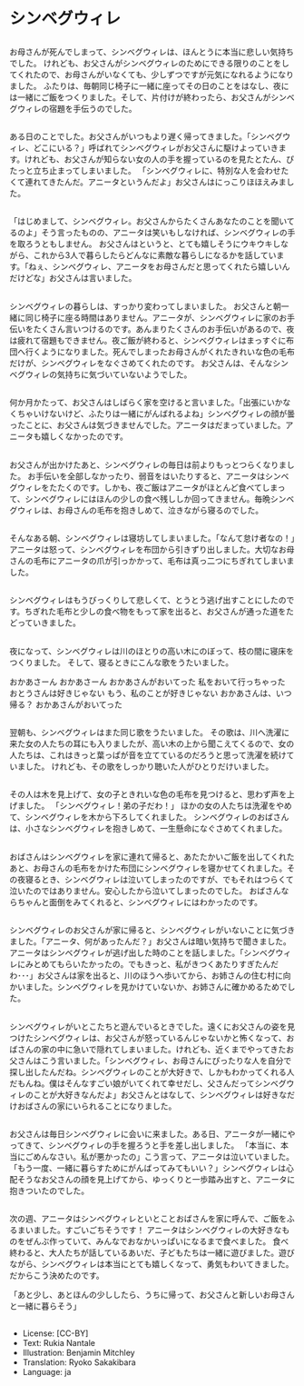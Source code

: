 # シンベグウィレ

##
お母さんが死んでしまって、シンベグウィレは、ほんとうに本当に悲しい気持ちでした。
けれども、お父さんがシンベグウィレのためにできる限りのことをしてくれたので、お母さんがいなくても、少しずつですが元気になれるようになりました。
ふたりは、毎朝同じ椅子に一緒に座ってその日のことをはなし、夜には一緒にご飯をつくりました。そして、片付けが終わったら、お父さんがシンベグウィレの宿題を手伝うのでした。

##
ある日のことでした。お父さんがいつもより遅く帰ってきました。「シンベグウィレ、どこにいる？」呼ばれてシンベグウィレがお父さんに駆けよっていきます。けれども、お父さんが知らない女の人の手を握っているのを見たとたん、ぴたっと立ち止まってしまいました。
「シンベグウィレに、特別な人を会わせたくて連れてきたんだ。アニータというんだよ」お父さんはにっこりほほえみました。

##
「はじめまして、シンベグウィレ。お父さんからたくさんあなたのことを聞いてるのよ」そう言ったものの、アニータは笑いもしなければ、シンベグウィレの手を取ろうともしません。
お父さんはというと、とても嬉しそうにウキウキしながら、これから3人で暮らしたらどんなに素敵な暮らしになるかを話しています。「ねぇ、シンベグウィレ、アニータをお母さんだと思ってくれたら嬉しいんだけどな」お父さんは言いました。

##
シンベグウィレの暮らしは、すっかり変わってしまいました。
お父さんと朝一緒に同じ椅子に座る時間はありません。アニータが、シンベグウィレに家のお手伝いをたくさん言いつけるのです。あんまりたくさんのお手伝いがあるので、夜は疲れて宿題もできません。夜ご飯が終わると、シンベグウィレはまっすぐに布団へ行くようになりました。死んでしまったお母さんがくれたきれいな色の毛布だけが、シンベグウィレをなぐさめてくれたのです。
お父さんは、そんなシンベグウィレの気持ちに気づいていないようでした。

##
何か月かたって、お父さんはしばらく家を空けると言いました。「出張にいかなくちゃいけないけど、ふたりは一緒にがんばれるよね」シンベグウィレの顔が曇ったことに、お父さんは気づきませんでした。アニータはだまっていました。アニータも嬉しくなかったのです。

##
お父さんが出かけたあと、シンベグウィレの毎日は前よりもっとつらくなりました。
お手伝いを全部しなかったり、弱音をはいたりすると、アニータはシンベグウィレをたたくのです。しかも、夜ご飯はアニータがほとんど食べてしまって、シンベグウィレにはほんの少しの食べ残ししか回ってきません。毎晩シンベグウィレは、お母さんの毛布を抱きしめて、泣きながら寝るのでした。

##
そんなある朝、シンベグウィレは寝坊してしまいました。「なんて怠け者なの！」アニータは怒って、シンベグウィレを布団から引きずり出しました。大切なお母さんの毛布にアニータの爪が引っかかって、毛布は真っ二つにちぎれてしまいました。

##
シンベグウィレはもうびっくりして悲しくて、とうとう逃げ出すことにしたのです。ちぎれた毛布と少しの食べ物をもって家を出ると、お父さんが通った道をたどっていきました。

##
夜になって、シンベグウィレは川のほとりの高い木にのぼって、枝の間に寝床をつくりました。
そして、寝るときにこんな歌をうたいました。

おかあさーん
おかあさーん
おかあさんがおいてった
私をおいて行っちゃった
おとうさんは好きじゃない
もう、私のことが好きじゃない
おかあさんは、いつ帰る？
おかあさんがおいてった

##
翌朝も、シンベグウィレはまた同じ歌をうたいました。
その歌は、川へ洗濯に来た女の人たちの耳にも入りましたが、高い木の上から聞こえてくるので、女の人たちは、これはきっと葉っぱが音を立てているのだろうと思って洗濯を続けていました。
けれども、その歌をしっかり聴いた人がひとりだけいました。

##
その人は木を見上げて、女の子ときれいな色の毛布を見つけると、思わず声を上げました。
「シンベグウィレ！弟の子だわ！」
ほかの女の人たちは洗濯をやめて、シンベグウィレを木から下ろしてくれました。
シンベグウィレのおばさんは、小さなシンベグウィレを抱きしめて、一生懸命になぐさめてくれました。

##
おばさんはシンベグウィレを家に連れて帰ると、あたたかいご飯を出してくれたあと、お母さんの毛布をかけた布団にシンベグウィレを寝かせてくれました。その夜寝るとき、シンベグウィレは泣いてしまったのですが、でもそれはつらくて泣いたのではありません。安心したから泣いてしまったのでした。
おばさんならちゃんと面倒をみてくれると、シンベグウィレにはわかったのです。

##
シンベグウィレのお父さんが家に帰ると、シンベグウィレがいないことに気づきました。「アニータ、何があったんだ？」お父さんは暗い気持ちで聞きました。アニータはシンベグウィレが逃げ出した時のことを話しました。「シンベグウィレにみとめてもらいたかったの。でもきっと、私がきつくあたりすぎたんだわ･･･」お父さんは家を出ると、川のほうへ歩いてから、お姉さんの住む村に向かいました。シンベグウィレを見かけていないか、お姉さんに確かめるためでした。

##
シンベグウィレがいとこたちと遊んでいるときでした。遠くにお父さんの姿を見つけたシンベグウィレは、お父さんが怒っているんじゃないかと怖くなって、おばさんの家の中に急いで隠れてしまいました。けれども、近くまでやってきたお父さんはこう言いました。「シンベグウィレ、お母さんにぴったりな人を自分で探し出したんだね。シンベグウィレのことが大好きで、しかもわかってくれる人だもんね。僕はそんなすごい娘がいてくれて幸せだし、父さんだってシンベグウィレのことが大好きなんだよ」お父さんとはなして、シンベグウィレは好きなだけおばさんの家にいられることになりました。

##
お父さんは毎日シンベグウィレに会いに来ました。ある日、アニータが一緒にやってきて、シンベグウィレの手を握ろうと手を差し出しました。
「本当に、本当にごめんなさい。私が悪かったの」こう言って、アニータは泣いていました。「もう一度、一緒に暮らすためにがんばってみてもいい？」シンベグウィレは心配そうなお父さんの顔を見上げてから、ゆっくりと一歩踏み出すと、アニータに抱きついたのでした。

##
次の週、アニータはシンベグウィレといとことおばさんを家に呼んで、ご飯をふるまいました。すごいごちそうです！
アニータはシンベグウィレの大好きなものをぜんぶ作っていて、みんなでおなかいっぱいになるまで食べました。
食べ終わると、大人たちが話しているあいだ、子どもたちは一緒に遊びました。遊びながら、シンベグウィレは本当にとても嬉しくなって、勇気もわいてきました。だからこう決めたのです。

「あと少し、あとほんの少ししたら、うちに帰って、お父さんと新しいお母さんと一緒に暮らそう」

##
* License: [CC-BY]
* Text: Rukia Nantale
* Illustration: Benjamin Mitchley
* Translation: Ryoko Sakakibara
* Language: ja
